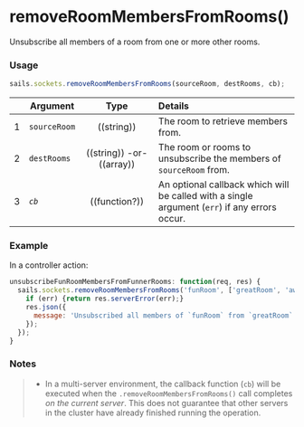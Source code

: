 # removeRoomMembersFromRooms()

Unsubscribe all members of a room from one or more other rooms.

### Usage

```js
sails.sockets.removeRoomMembersFromRooms(sourceRoom, destRooms, cb);
```


|   | Argument       | Type                         | Details |
|---|----------------|:----------------------------:|:--------|
| 1 | `sourceRoom`   | ((string))                   | The room to retrieve members from.
| 2 | `destRooms`    | ((string)) -or- ((array))    | The room or rooms to unsubscribe the members of `sourceRoom` from.
| 3 | _`cb`_         | ((function?))                | An optional callback which will be called with a single argument (`err`) if any errors occur.

### Example

In a controller action:

```javascript
unsubscribeFunRoomMembersFromFunnerRooms: function(req, res) {
  sails.sockets.removeRoomMembersFromRooms('funRoom', ['greatRoom', 'awesomeRoom'], function(err) {
    if (err) {return res.serverError(err);}
    res.json({
      message: 'Unsubscribed all members of `funRoom` from `greatRoom` and `awesomeRoom`!'
    });
  });
}
```

### Notes
> + In a multi-server environment, the callback function (`cb`) will be executed when the `.removeRoomMembersFromRooms()` call completes _on the current server_.  This does not guarantee that other servers in the cluster have already finished running the operation.

<docmeta name="displayName" value="removeRoomMembersFromRooms()">

